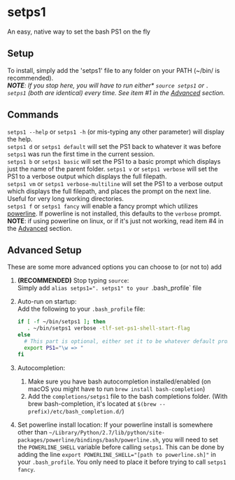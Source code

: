 # setps1
An easy, native way to set the bash PS1 on the fly


## Setup
To install, simply add the 'setps1' file to any folder on your PATH (~/bin/ is recommended).   
_**NOTE**: If you stop here, you will have to run either* `source setps1` or `. setps1` (both are identical) every time. See item #1 in the [Advanced](#advanced-setup) section._

## Commands
`setps1 --help` or `setps1 -h` (or mis-typing any other parameter) will display the help.  
`setps1 d` or `setps1 default` will set the PS1 back to whatever it was before `setps1` was run the first time in the current session.  
`setps1 b` or `setps1 basic` will set the PS1 to a basic prompt which displays just the name of the parent folder.
`setps1 v` or `setps1 verbose` will set the PS1 to a verbose output which displays the full filepath.  
`setps1 vm` or `setps1 verbose-multiline` will set the PS1 to a verbose output which displays the full filepath, and places the prompt on the next line. Useful for very long working directories.  
`setps1 f` or `setps1 fancy` will enable a fancy prompt which utilizes [powerline](http://powerline.readthedocs.io). If powerline is not installed, this defaults to the `verbose` prompt. **NOTE**: if using powerline on linux, or if it's just not working, read item #4 in the [Advanced](#advanced-setup) section.

## Advanced Setup
These are some more advanced options you can choose to (or not to) add

1. **(RECOMMENDED)** Stop typing `source`:  
   Simply add `alias setps1=". setps1" to your `.bash_profile` file
1. Auto-run on startup:  
   Add the following to your `.bash_profile` file:
   
   ```bash
   if [ -f ~/bin/setps1 ]; then
      . ~/bin/setps1 verbose -tlf-set-ps1-shell-start-flag
   else
     # This part is optional, either set it to be whatever default prompt you want, or just remove it entirely
     export PS1="\w => "
   fi
   ```
1. Autocompletion:  
   1. Make sure you have bash autocompletion installed/enabled (on macOS you might have to run `brew install bash-completion`)
   2. Add the `completions/setps1` file to the bash completions folder. (With brew bash-completion, it's located at `$(brew --prefix)/etc/bash_completion.d/`)
1. Set powerline install location:
   If your powerline install is somewhere other than `~/Library/Python/2.7/lib/python/site-packages/powerline/bindings/bash/powerline.sh`, you will need to set the `POWERLINE_SHELL` variable before calling `setps1`. This can be done by adding the line `export POWERLINE_SHELL="[path to powerline.sh]"` in your `.bash_profile`. You only need to place it before trying to call `setps1 fancy`.

